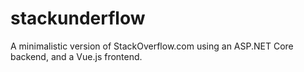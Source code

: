 # stackunderflow
A minimalistic version of StackOverflow.com using an ASP.NET Core backend, and a Vue.js frontend.
